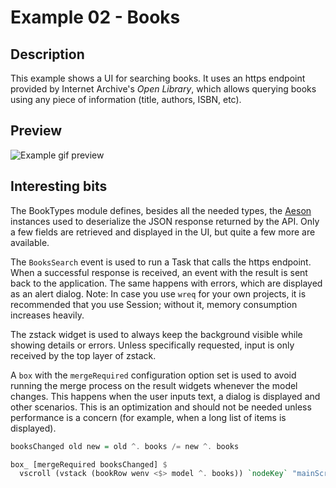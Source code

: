 # Example 02 - Books

## Description

This example shows a UI for searching books. It uses an https endpoint provided
by Internet Archive's _Open Library_, which allows querying books using any
piece of information (title, authors, ISBN, etc).

## Preview

![Example gif preview](images/02_Books.gif)

## Interesting bits

The BookTypes module defines, besides all the needed types, the
[Aeson](https://hackage.haskell.org/package/aeson) instances used to deserialize
the JSON response returned by the API. Only a few fields are retrieved and
displayed in the UI, but quite a few more are available.

The `BooksSearch` event is used to run a Task that calls the https endpoint.
When a successful response is received, an event with the result is sent back to
the application. The same happens with errors, which are displayed as an alert
dialog. Note: In case you use `wreq` for your own projects, it is recommended
that you use Session; without it, memory consumption increases heavily.

The zstack widget is used to always keep the background visible while showing
details or errors. Unless specifically requested, input is only received by the
top layer of zstack.

A `box` with the `mergeRequired` configuration option set is used to avoid
running the merge process on the result widgets whenever the model changes. This
happens when the user inputs text, a dialog is displayed and other scenarios.
This is an optimization and should not be needed unless performance is a concern
(for example, when a long list of items is displayed).

```haskell
booksChanged old new = old ^. books /= new ^. books

box_ [mergeRequired booksChanged] $
  vscroll (vstack (bookRow wenv <$> model ^. books)) `nodeKey` "mainScroll"
```
